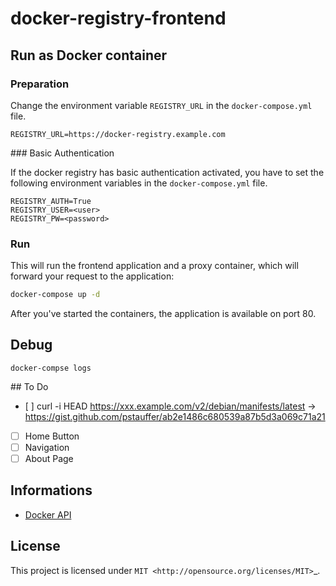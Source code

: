 # docker-registry-frontend

## Run as Docker container

### Preparation

Change the environment variable ``REGISTRY_URL`` in the ``docker-compose.yml`` file.
```
REGISTRY_URL=https://docker-registry.example.com
```

### Basic Authentication

If the docker registry has basic authentication activated, you have to set the following environment variables in the ``docker-compose.yml`` file.
```
REGISTRY_AUTH=True
REGISTRY_USER=<user>
REGISTRY_PW=<password>
```

### Run
This will run the frontend application and a proxy container, which will forward your request to the application:

```bash
docker-compose up -d
```

After you've started the containers, the application is available on port 80.


## Debug
```
docker-compse logs
```


## To Do

* [ ] curl -i HEAD https://xxx.example.com/v2/debian/manifests/latest -> https://gist.github.com/pstauffer/ab2e1486c680539a87b5d3a069c71a21
* [ ] Home Button
* [ ] Navigation
* [ ] About Page

## Informations
* [Docker API](https://docs.docker.com/registry/spec/api)


## License
This project is licensed under `MIT <http://opensource.org/licenses/MIT>`_.
